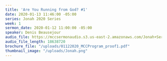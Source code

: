 ```yaml
---
title: 'Are You Running from God? #1'
date: 2020-01-13 11:46:00 -05:00
series: Jonah 2020 Series
week: 1
sermon_date: 2020-01-12 11:00:00 -05:00
speaker: Denis Beausejour
audio_file: https://mccsermonaudio.s3.us-east-2.amazonaws.com/Jonah+Series+2020/Are+You+Running+From+God_+%231.lite.mp3
audio_file_length: 18638720
brochure_file: "/uploads/01122020_MCCProgram_proof1.pdf"
thumbnail_image: "/uploads/Jonah.png"
---
```


